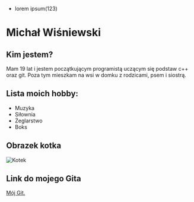 *   lorem ipsum(123)
# Michał Wiśniewski

## Kim jestem?
Mam 19 lat i jestem początkującym programistą uczącym się podstaw c++ oraz git.
Poza tym mieszkam na wsi w domku z rodzicami, psem i siostrą.

## Lista moich hobby:

- Muzyka
- Siłownia
- Żeglarstwo
- Boks

## Obrazek kotka

![Kotek](https://fera.pl/images/companies/1/jak%20odr%C3%B3%C5%BCni%C4%87%20kota%20od%20kotki.jpg?1607517006790)

## Link do mojego Gita

[Mój Git.](https://github.com/M1chalWisniewski/)